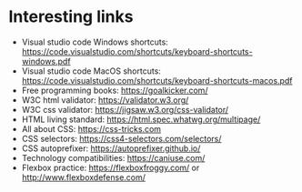 # Interesting links
* Visual studio code Windows shortcuts: https://code.visualstudio.com/shortcuts/keyboard-shortcuts-windows.pdf
* Visual studio code MacOS shortcuts: https://code.visualstudio.com/shortcuts/keyboard-shortcuts-macos.pdf
* Free programming books: https://goalkicker.com/
* W3C html validator: https://validator.w3.org/
* W3C css validator: https://jigsaw.w3.org/css-validator/
* HTML living standard: https://html.spec.whatwg.org/multipage/
* All about CSS: https://css-tricks.com
* CSS selectors: https://css4-selectors.com/selectors/
* CSS autoprefixer: https://autoprefixer.github.io/
* Technology compatibilities: https://caniuse.com/
* Flexbox practice: https://flexboxfroggy.com/ or http://www.flexboxdefense.com/
